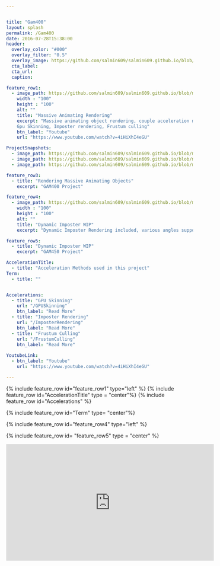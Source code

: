 ```yaml
---


title: "Gam400"
layout: splash
permalink: /Gam400
date: 2016-07-28T15:38:00
header:
  overlay_color: "#000"
  overlay_filter: "0.5"
  overlay_image: https://github.com/salmin609/salmin609.github.io/blob/master/images/Gam400_DisplayImg.png?raw=true
  cta_label:
  cta_url:
  caption:

feature_row1:
  - image_path: https://github.com/salmin609/salmin609.github.io/blob/master/images/Gam400_DisplayImg.png?raw=true
    width : "100"
    height : "100"
    alt: ""
    title: "Massive Animating Rendering"
    excerpt: "Massive animating object rendering, couple acceleration methods used in this project.
    Gpu Skinning, Imposter rendering, Frustum culling"
    btn_label: "Youtube"
    url: "https://www.youtube.com/watch?v=4iHiXhI4eGU"

ProjectSnapshots:
  - image_path: https://github.com/salmin609/salmin609.github.io/blob/master/images/400_1.png?raw=true
  - image_path: https://github.com/salmin609/salmin609.github.io/blob/master/images/400_2.png?raw=true
  - image_path: https://github.com/salmin609/salmin609.github.io/blob/master/images/400_3.png?raw=true

feature_row3:
  - title: "Rendering Massive Animating Objects"
    excerpt: "GAM400 Project"

feature_row4:
  - image_path: https://github.com/salmin609/salmin609.github.io/blob/master/images/Dynamic-Imposter%20WIP.png?raw=true
    width : "100"
    height : "100"
    alt: ""
    title: "Dynamic Imposter WIP"
    excerpt: "Dynamic Imposter Rendering included, various angles supported now."

feature_row5:
  - title: "Dynamic Imposter WIP"
    excerpt: "GAM450 Project"

AccelerationTitle:
  - title: "Acceleration Methods used in this project"
Term:
  - title: ""


Accelerations:
  - title: "GPU Skinning"
    url: "/GPUSkinning"
    btn_label: "Read More"
  - title: "Imposter Rendering"
    url: "/ImposterRendering"
    btn_label: "Read More"
  - title: "Frustum Culling"
    url: "/FrustumCulling"
    btn_label: "Read More"
  
YoutubeLink:
  - btn_label: "Youtube"
    url: "https://www.youtube.com/watch?v=4iHiXhI4eGU"

---
```


{% include feature_row id="feature_row1" type="left" %}
{% include feature_row id="AccelerationTitle" type = "center"%}
{% include feature_row id="Accelerations" %}


<!-- <iframe width="560" height="315" src="https://www.youtube.com/embed/RHyr3aFTEsk" title="YouTube video player" frameborder="0" allow="accelerometer; autoplay; clipboard-write; encrypted-media; gyroscope; picture-in-picture" allowfullscreen></iframe> -->


{% include feature_row id="Term" type= "center"%}


{% include feature_row id="feature_row4" type="left" %}

{% include feature_row id= "feature_row5" type = "center" %}


<iframe width="560" height="315" src="https://www.youtube.com/embed/vAKZAVt7lh0" title="YouTube video player" frameborder="0" allow="accelerometer; autoplay; clipboard-write; encrypted-media; gyroscope; picture-in-picture" allowfullscreen></iframe>

